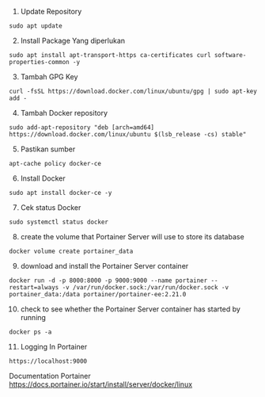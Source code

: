 1. Update Repository

```
sudo apt update
```

2. Install Package Yang diperlukan

```
sudo apt install apt-transport-https ca-certificates curl software-properties-common -y
```

3. Tambah GPG Key

```
curl -fsSL https://download.docker.com/linux/ubuntu/gpg | sudo apt-key add -
```

4. Tambah Docker repository

```
sudo add-apt-repository "deb [arch=amd64] https://download.docker.com/linux/ubuntu $(lsb_release -cs) stable"
```

5. Pastikan sumber

```
apt-cache policy docker-ce
```

6. Install Docker

```
sudo apt install docker-ce -y
```

7. Cek status Docker

```
sudo systemctl status docker
```

8. create the volume that Portainer Server will use to store its database

```
docker volume create portainer_data
```

9. download and install the Portainer Server container

```
docker run -d -p 8000:8000 -p 9000:9000 --name portainer --restart=always -v /var/run/docker.sock:/var/run/docker.sock -v portainer_data:/data portainer/portainer-ee:2.21.0
```

10. check to see whether the Portainer Server container has started by running

```
docker ps -a
```

11. Logging In Portainer

```
https://localhost:9000
```

Documentation Portainer https://docs.portainer.io/start/install/server/docker/linux

```

```
